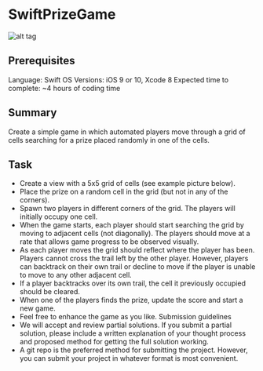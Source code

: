 # SwiftPrizeGame

![alt tag](https://cloud.githubusercontent.com/assets/10794609/20084857/1437d564-a533-11e6-8812-c100cc2c5134.png)

## Prerequisites
Language: Swift
OS Versions: iOS 9 or 10, Xcode 8
Expected time to complete: ~4 hours of coding time

## Summary
Create a simple game in which automated players move through a grid of cells searching for a prize placed randomly in one of the cells.

## Task
* Create a view with a 5x5 grid of cells (see example picture below).
* Place the prize on a random cell in the grid (but not in any of the corners).
* Spawn two players in different corners of the grid. The players will initially occupy one cell.
* When the game starts, each player should start searching the grid by moving to adjacent cells (not
diagonally). The players should move at a rate that allows game progress to be observed visually.
* As each player moves the grid should reflect where the player has been. Players cannot cross the trail
left by the other player. However, players can backtrack on their own trail or decline to move if the
player is unable to move to any other adjacent cell.
* If a player backtracks over its own trail, the cell it previously occupied should be cleared.
* When one of the players finds the prize, update the score and start a new game.
* Feel free to enhance the game as you like.
Submission guidelines
* We will accept and review partial solutions. If you submit a partial solution, please include a written explanation of your thought process and proposed method for getting the full solution working.
* A git repo is the preferred method for submitting the project. However, you can submit your project in whatever format is most convenient.
